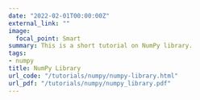 ```yaml
---
date: "2022-02-01T00:00:00Z"
external_link: ""
image:
  focal_point: Smart
summary: This is a short tutorial on NumPy library.
tags:
- numpy
title: NumPy Library
url_code: "/tutorials/numpy/numpy-library.html"
url_pdf: "/tutorials/numpy/numpy_library.pdf"
---
```


